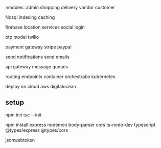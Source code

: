 modules:
admin
shopping
delivery
vandor
customer

Nosql
indexing
caching

firebase
location services
social login

otp model
twilio

payment gateway
stripe
paypal

send notifications
send emails

api gateway
message queues

routing endpoints
container
orchestratio
kubernetes

deploy on cloud
aws
digitalocean

## setup

npm init
tsc --init

npm install express nodemon body-parser cors ts-node-dev typescript @types/express @types/cors

jsonwebtoken
